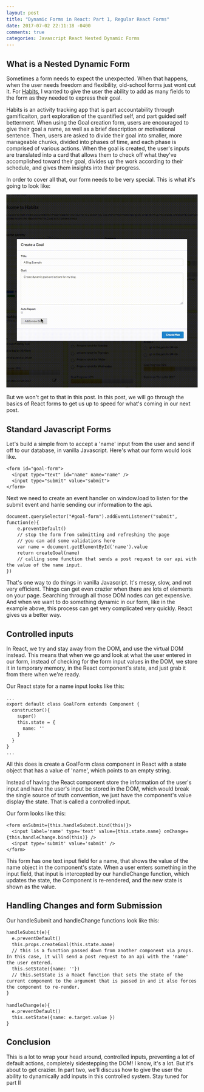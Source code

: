 ```yaml
---
layout: post
title: "Dynamic Forms in React: Part 1, Regular React Forms"
date: 2017-07-02 22:11:18 -0400
comments: true
categories: Javascript React Nested Dynamic Forms
---
```


## What is a Nested Dynamic Form

Sometimes a form needs to expect the unexpected. When that happens, when the user needs freedom and flexibility, old-school forms just wont cut it. For [Habits]('habits-sammy-steiner.herokuapp.com'), I wanted to give the user the ability to add as many fields to the form as they needed to express their goal.

Habits is an activity tracking app that is part accountability through gamificaiton, part exploration of the quantified self, and part guided self betterment. When using the Goal creation form, users are encouraged to give their goal a name, as well as a brief description or motivational sentence. Then, users are asked to divide their goal into smaller, more manageable chunks, divided into phases of time, and each phase is comprised of various actions. When the goal is created, the user's inputs are translated into a card that allows them to check off what they've accomplished toward their goal, divides up the work according to their schedule, and gives them insights into their progress.

In order to cover all that, our form needs to be very special. This is what it's going to look like:

![Dynamic form gif](/assets/goalForm.gif)

But we won't get to that in this post. In this post, we will go through the basics of React forms to get us up to speed for what's coming in our next post.

## Standard Javascript Forms

Let's build a simple from to accept a 'name' input from the user and send if off to our database, in vanilla Javascript. Here's what our form would look like.

```
<form id="goal-form">
  <input type="text" id="name" name="name" />  
  <input type="submit" value="submit">
</form>
```

Next we need to create an event handler on window.load to listen for the submit event and hanle sending our information to the api.

```
document.querySelector("#goal-form").addEventListener("submit", function(e){
    e.preventDefault()    
    // stop the form from submitting and refreshing the page
    // you can add some validations here
    var name = document.getElementById('name').value
    return createGoal(name)
    // calling some function that sends a post request to our api with the value of the name input.    
})
```

That's one way to do things in vanilla Javascript. It's messy, slow, and not very efficient. Things can get even crazier when there are lots of elements on your page. Searching through all those DOM nodes can get expensive. And when we want to do something dynamic in our form, like in the example above, this process can get very complicated very quickly. React gives us a better way.

## Controlled inputs

In React, we try and stay away from the DOM, and use the virtual DOM instead. This means that when we go and look at what the user entered in our form, instead of checking for the form input values in the DOM, we store it in temporary memory, in the React component's state, and just grab it from there when we're ready.

Our React state for a name input looks like this:

```
...
export default class GoalForm extends Component {
  constructor(){
    super()
    this.state = {
      name: ''
    }
  }
}
...
```

All this does is create a GoalForm class component in React with a state object that has a value of 'name', which points to an empty string.

Instead of having the React component store the information of the user's input and have the user's input be stored in the DOM, which would break the single source of truth convention, we just have the component's value display the state. That is called a controlled input.

Our form looks like this:

```
<form onSubmit={this.handleSubmit.bind(this)}>
  <input label='name' type='text' value={this.state.name} onChange={this.handleChange.bind(this)} />
  <input type='submit' value='submit' />
</form>
```

This form has one text input field for a name, that shows the value of the name object in the component's state. When a user enters something in the input field, that input is intercepted by our handleChange function, which updates the state, the Component is re-rendered, and the new state is shown as the value.

## Handling Changes and form Submission

Our handleSubmit and handleChange functions look like this:

```
handleSubmit(e){
  e.preventDefault()
  this.props.createGoal(this.state.name)
  // this is a function passed down from another component via props. In this case, it will send a post request to an api with the 'name' the user entered.
  this.setState({name: ''})
  // this.setState is a React function that sets the state of the current component to the argument that is passed in and it also forces the component to re-render.
}

handleChange(e){
  e.preventDefault()
  this.setState({name: e.target.value })
}
```

## Conclusion

This is a lot to wrap your head around, controlled inputs, preventing a lot of default actions, completely sidestepping the DOM! I know, it's a lot. But it's about to get crazier. In part two, we'll discuss how to give the user the ability to dynamically add inputs in this controlled system. Stay tuned for part II
